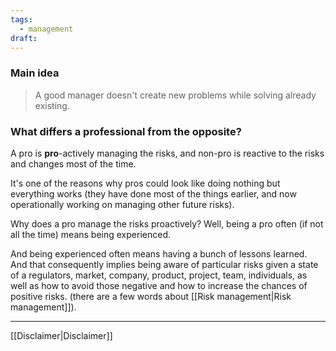 ```yaml
---
tags:
  - management
draft:
---
```

### Main idea
> A good manager doesn't create new problems while solving already existing.

### What differs a professional from the opposite?
A pro is **pro**-actively managing the risks, and non-pro is reactive to the risks and changes most of the time.

It's one of the reasons why pros could look like doing nothing but everything works (they have done most of the things earlier, and now operationally working on managing other future risks).

Why does a pro manage the risks proactively? Well, being a pro often (if not all the time) means being experienced. 

And being experienced often means having a bunch of lessons learned. And that consequently implies being aware of particular risks given a state of a regulators, market, company, product, project, team, individuals, as well as how to avoid those negative and how to increase the chances of positive risks. (there are a few words about [[Risk management|Risk management]]). 

---
[[Disclaimer|Disclaimer]]
